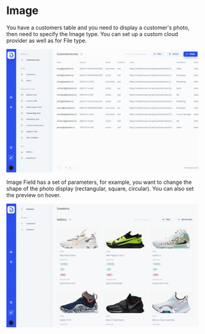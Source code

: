 # Image

You have a customers table and you need to display a customer's photo, then need to specify the Image type. You can set up a custom cloud provider as well as for File type.

![](<../../../.gitbook/assets/GIF (286).gif>)

Image Field has a set of parameters, for example, you want to change the shape of the photo display (rectangular, square, circular). You can also set the preview on hover.

![](<../../../.gitbook/assets/GIF (287).gif>)
